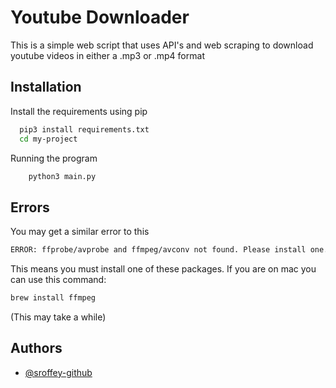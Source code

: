 
# Youtube Downloader

This is a simple web script that uses API's and web scraping to download youtube videos in either a .mp3 or .mp4 format 

## Installation

Install the requirements using pip

```bash
  pip3 install requirements.txt
  cd my-project
```

Running the program

```bash
    python3 main.py
```


## Errors

You may get a similar error to this 

``` bash
ERROR: ffprobe/avprobe and ffmpeg/avconv not found. Please install one.
```

This means you must install one of these packages. If you are on mac you can use this command:
```bash
brew install ffmpeg
```
(This may take a while)

## Authors

- [@sroffey-github](https://www.github.com/sroffey-github)

